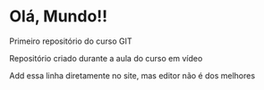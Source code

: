 # Olá, Mundo!!
 Primeiro repositório do curso GIT

 Repositório criado durante a aula do curso em vídeo

Add essa linha diretamente no site, mas editor não é dos melhores
